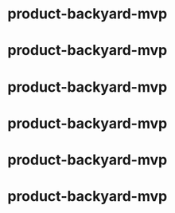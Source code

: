 # product-backyard-mvp
# product-backyard-mvp
# product-backyard-mvp
# product-backyard-mvp
# product-backyard-mvp
# product-backyard-mvp
